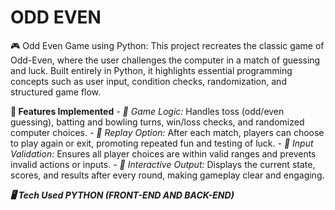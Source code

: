 # ODD EVEN 

🎮 Odd Even Game using Python: This project recreates the classic game of Odd-Even, where the user challenges the computer in a match of guessing and luck. Built entirely in Python, it highlights essential programming concepts such as user input, condition checks, randomization, and structured game flow.

**🔧 Features Implemented**
*- 🧠 Game Logic:*
 Handles toss (odd/even guessing), batting and bowling turns, win/loss checks, and randomized computer choices.
*- 🔁 Replay Option:*
 After each match, players can choose to play again or exit, promoting repeated fun and testing of luck.
*- 🎯 Input Validation:*
 Ensures all player choices are within valid ranges and prevents invalid actions or inputs.
*- 💬 Interactive Output:*
 Displays the current state, scores, and results after every round, making gameplay clear and engaging.

***🖥️ Tech Used
PYTHON (FRONT-END AND BACK-END)***

